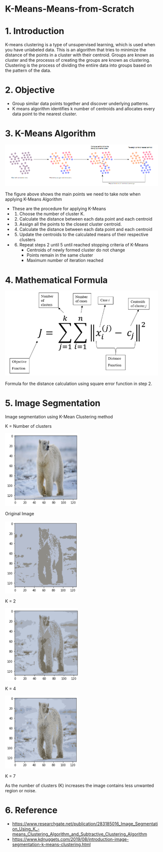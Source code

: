 # K-Means-Means-from-Scratch
# 1. Introduction
K-means clustering is a type of unsupervised learning, which is used when you have unlabeled data. This is an algorithm that tries to minimize the distance of the points in a cluster with their centroid. Groups are known as cluster and the processs of creating the groups are known as clustering. Clustering is the process of dividing the entiire data into groups based on the pattern of the data.

# 2. Objective

* Group similar data points together and discover underlying patterns.
* K means algorithm identifies k number of centroids and allocates every data point to the nearest cluster.

# 3. K-Means Algorithm

<img src="Images/1.PNG" >

The figure above shows the main points we need to take note when applying K-Means Algorithm
* These are the procedure for applying K-Means
*  1. Choose the number of cluster K.
*  2. Calculate the distance between each data point and each centroid
*  3. Assign all the points to the closest cluster centroid.
*  4. Calculate the distance between each data point and each centroid
*  5. Update the centroids to the calculated means of their respective clusters
*  6. Repeat steps 2 until 5 until reached stopping criteria of K-Means
      - Centroids of newly formed cluster do not change  
      - Points remain in the same cluster
      - Maximum number of iteration reached

# 4. Mathematical Formula

<img src="Images/Formula.PNG" width="520" height="280">

Formula for the distance calculation using square error function in step 2.

# 5. Image Segmentation

Image segmentation using K-Mean Clustering method

K = Number of clusters

<img src="Images/Original.png" width="240" height="240">

Original Image

<img src="Images/k2.png" width="240" height="240">

K = 2

<img src="Images/k4.png" width="240" height="240">

K = 4

<img src="Images/k7.png" width="240" height="240">

K = 7

As the number of clusters (K) increases the image contains less unwanted region or noise.

# 6. Reference
* https://www.researchgate.net/publication/283185016_Image_Segmentation_Using_K_-means_Clustering_Algorithm_and_Subtractive_Clustering_Algorithm
* https://www.kdnuggets.com/2019/08/introduction-image-segmentation-k-means-clustering.html
